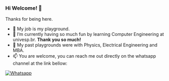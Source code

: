 ### Hi Welcome! 👋

Thanks for being here.

- :basketball: My job is my playground.
- 🌱 I’m currently having so much fun by learning Computer Engineering at univesp.br. **Thank you so much!**
- :evergreen_tree: My past playgrounds were with Physics, Electrical Engineering and MBA.
- 📫 You are welcome, you can reach me out directly on the whatsapp channel at the link bellow: 

[![Whatsapp](https://img.shields.io/badge/WhatsApp-25D366?style=for-the-badge&logo=whatsapp&logoColor=white)](https://wa.me/5519992407898)

